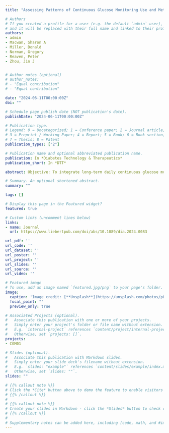 ```yaml
---
title: "Assessing Patterns of Continuous Glucose Monitoring Use and Metrics of Glycemic Control in Type 1 Diabetes and Type 2 Diabetes Patients in the Veterans Health Care System: Integrating Continuous Glucose Monitoring Device Data with Electronic Health Records Data"

# Authors
# If you created a profile for a user (e.g. the default `admin` user), write the username (folder name) here 
# and it will be replaced with their full name and linked to their profile.
authors:
- admin
- Macwan, Sharon A
- Miller, Donald 
- Norman, Gregory
- Reaven, Peter 
- Zhou, Jin J


# Author notes (optional)
# author_notes:
# - "Equal contribution"
# - "Equal contribution"

date: "2024-06-11T00:00:00Z"
doi: ""

# Schedule page publish date (NOT publication's date).
publishDate: "2024-06-11T00:00:00Z"

# Publication type.
# Legend: 0 = Uncategorized; 1 = Conference paper; 2 = Journal article;
# 3 = Preprint / Working Paper; 4 = Report; 5 = Book; 6 = Book section;
# 7 = Thesis; 8 = Patent
publication_types: ["2"]

# Publication name and optional abbreviated publication name.
publication: In *Diabetes Technology & Therapeutics*
publication_short: In *DTT*

abstract: Objective: To integrate long-term daily continuous glucose monitoring (CGM) device data with electronic health records (EHR) for patients with type 1 and type 2 diabetes (T1D and T2D) in the national Veterans Affairs Healthcare System to assess real-world patterns of CGM use and the reliability of EHR-based CGM information. Research Design and Methods: This observational study used Dexcom CGM device data linked with EHR (from 2015 to 2020) for a large national cohort of patients with diabetes. We tracked the initiation and consistency of CGM use, assessed concordance of CGM use and measures of glucose control between CGM device data and EHR records, and examined results by age, ethnicity, and diabetes type. Results: The time from pharmacy release of CGM to patients to initiation of uploading CGM data to Dexcom servers averaged 3 weeks but demonstrated wide variation among individuals; importantly, this delay decreased markedly over the later years. The average daily wear time of CGM exceeded 22 h over nearly 3 years of follow-up. Patterns of CGM use were generally consistent across age, race/ethnicity groups, and diabetes type. There was strong concordance between EHR-based estimates of CGM use and Dexcom CGM wear time and between estimates of glucose control from both sources. Conclusions: The study demonstrates our ability to reliably integrate CGM devices and EHR data to provide valuable insights into CGM use patterns. The results indicate in the real-world environment that CGM is worn consistently over many years for both patients with T1D and T2D within the Veterans Affairs Healthcare System and is similar across major race/ethnic groups and age-groups.

# Summary. An optional shortened abstract.
summary: ""

tags: []

# Display this page in the Featured widget?
featured: true

# Custom links (uncomment lines below)
links:
- name: Journal
  url: https://www.liebertpub.com/doi/abs/10.1089/dia.2024.0083

url_pdf: ''
url_code: ''
url_dataset: ''
url_poster: ''
url_project: ''
url_slides: ''
url_source: ''
url_video: ''

# Featured image
# To use, add an image named `featured.jpg/png` to your page's folder. 
image:
  caption: 'Image credit: [**Unsplash**](https://unsplash.com/photos/pLCdAaMFLTE)'
  focal_point: ""
  preview_only: true

# Associated Projects (optional).
#   Associate this publication with one or more of your projects.
#   Simply enter your project's folder or file name without extension.
#   E.g. `internal-project` references `content/project/internal-project/index.md`.
#   Otherwise, set `projects: []`.
projects:
- CGM01

# Slides (optional).
#   Associate this publication with Markdown slides.
#   Simply enter your slide deck's filename without extension.
#   E.g. `slides: "example"` references `content/slides/example/index.md`.
#   Otherwise, set `slides: ""`.
slides: ""

# {{% callout note %}}
# Click the *Cite* button above to demo the feature to enable visitors to import publication metadata into their reference management software.
# {{% /callout %}}
# 
# {{% callout note %}}
# Create your slides in Markdown - click the *Slides* button to check out the example.
# {{% /callout %}}
# 
# Supplementary notes can be added here, including [code, math, and #images](https://wowchemy.com/docs/writing-markdown-latex/).
---
```



